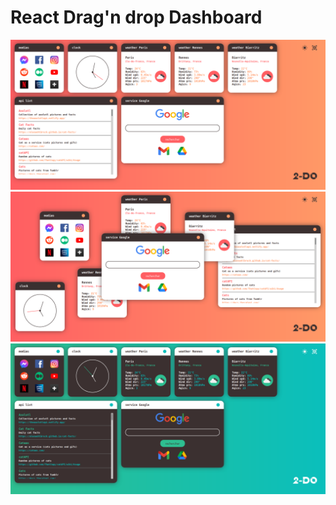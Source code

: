 # React Drag'n drop Dashboard

![](./public/assets/screens/screen1.png)
![](./public/assets/screens/screen2.png)
![](./public/assets/screens/screen3.png)